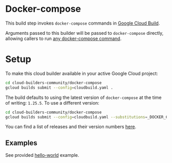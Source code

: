 # Docker-compose

This build step invokes `docker-compose` commands in [Google Cloud Build](cloud.google.com/cloud-build/).

Arguments passed to this builder will be passed to `docker-compose` directly,
allowing callers to run [any docker-compose
command](https://docs.docker.com/compose/reference/overview/).


# Setup

To make this cloud builder available in your active Google Cloud project:
```bash
cd cloud-builders-community/docker-compose
gcloud builds submit --config=cloudbuild.yaml .
```

The build defaults to using the latest version of `docker-compose` at the time of writing: `1.25.5`. To use a different version:
```bash
cd cloud-builders-community/docker-compose
gcloud builds submit --config=cloudbuild.yaml --substitutions=_DOCKER_COMPOSE_VERSION="1.24.0"
```

You can find a list of releases and their version numbers [here](https://github.com/docker/compose/releases).

## Examples

See provided [hello-world](./examples/hello-world/) example.